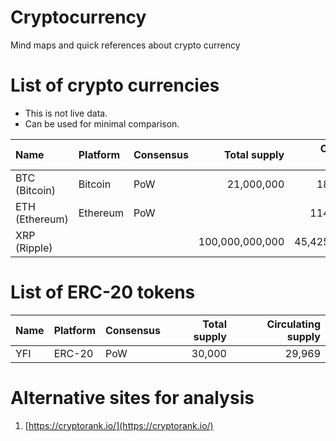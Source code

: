 # Cryptocurrency
Mind maps and quick references about crypto currency

# List of crypto currencies

- This is not live data.
- Can be used for minimal comparison.

| Name | Platform | Consensus | Total supply | Circulating supply |
|:-----|:---------|:----------|-------------:|-------------------:|
| BTC (Bitcoin) | Bitcoin   | PoW   | 21,000,000        | 18,587,731 |
| ETH (Ethereum)| Ethereum  | PoW   |                   | 114,075,883|
| XRP (Ripple)  |           |       | 100,000,000,000   | 45,425,790,652|

# List of ERC-20 tokens

| Name | Platform   | Consensus | Total supply | Circulating supply |
|:-----|:---------  |:----------|-------------:|-------------------:|
| YFI  | ERC-20     | PoW       | 30,000       | 29,969             |


# Alternative sites for analysis

1. [https://cryptorank.io/](https://cryptorank.io/)
